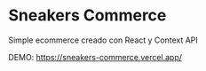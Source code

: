 # Sneakers Commerce

Simple ecommerce creado con React y Context API

DEMO: https://sneakers-commerce.vercel.app/

